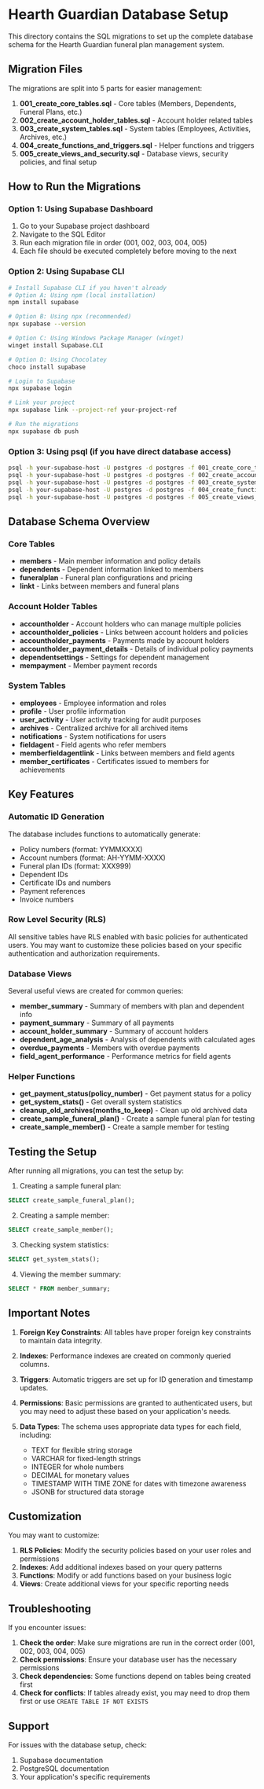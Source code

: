 # Hearth Guardian Database Setup

This directory contains the SQL migrations to set up the complete database schema for the Hearth Guardian funeral plan management system.

## Migration Files

The migrations are split into 5 parts for easier management:

1. **001_create_core_tables.sql** - Core tables (Members, Dependents, Funeral Plans, etc.)
2. **002_create_account_holder_tables.sql** - Account holder related tables
3. **003_create_system_tables.sql** - System tables (Employees, Activities, Archives, etc.)
4. **004_create_functions_and_triggers.sql** - Helper functions and triggers
5. **005_create_views_and_security.sql** - Database views, security policies, and final setup

## How to Run the Migrations

### Option 1: Using Supabase Dashboard

1. Go to your Supabase project dashboard
2. Navigate to the SQL Editor
3. Run each migration file in order (001, 002, 003, 004, 005)
4. Each file should be executed completely before moving to the next

### Option 2: Using Supabase CLI

```bash
# Install Supabase CLI if you haven't already
# Option A: Using npm (local installation)
npm install supabase

# Option B: Using npx (recommended)
npx supabase --version

# Option C: Using Windows Package Manager (winget)
winget install Supabase.CLI

# Option D: Using Chocolatey
choco install supabase

# Login to Supabase
npx supabase login

# Link your project
npx supabase link --project-ref your-project-ref

# Run the migrations
npx supabase db push
```

### Option 3: Using psql (if you have direct database access)

```bash
psql -h your-supabase-host -U postgres -d postgres -f 001_create_core_tables.sql
psql -h your-supabase-host -U postgres -d postgres -f 002_create_account_holder_tables.sql
psql -h your-supabase-host -U postgres -d postgres -f 003_create_system_tables.sql
psql -h your-supabase-host -U postgres -d postgres -f 004_create_functions_and_triggers.sql
psql -h your-supabase-host -U postgres -d postgres -f 005_create_views_and_security.sql
```

## Database Schema Overview

### Core Tables

- **members** - Main member information and policy details
- **dependents** - Dependent information linked to members
- **funeralplan** - Funeral plan configurations and pricing
- **linkt** - Links between members and funeral plans

### Account Holder Tables

- **accountholder** - Account holders who can manage multiple policies
- **accountholder_policies** - Links between account holders and policies
- **accountholder_payments** - Payments made by account holders
- **accountholder_payment_details** - Details of individual policy payments
- **dependentsettings** - Settings for dependent management
- **mempayment** - Member payment records

### System Tables

- **employees** - Employee information and roles
- **profile** - User profile information
- **user_activity** - User activity tracking for audit purposes
- **archives** - Centralized archive for all archived items
- **notifications** - System notifications for users
- **fieldagent** - Field agents who refer members
- **memberfieldagentlink** - Links between members and field agents
- **member_certificates** - Certificates issued to members for achievements

## Key Features

### Automatic ID Generation

The database includes functions to automatically generate:
- Policy numbers (format: YYMMXXXX)
- Account numbers (format: AH-YYMM-XXXX)
- Funeral plan IDs (format: XXX999)
- Dependent IDs
- Certificate IDs and numbers
- Payment references
- Invoice numbers

### Row Level Security (RLS)

All sensitive tables have RLS enabled with basic policies for authenticated users. You may want to customize these policies based on your specific authentication and authorization requirements.

### Database Views

Several useful views are created for common queries:
- **member_summary** - Summary of members with plan and dependent info
- **payment_summary** - Summary of all payments
- **account_holder_summary** - Summary of account holders
- **dependent_age_analysis** - Analysis of dependents with calculated ages
- **overdue_payments** - Members with overdue payments
- **field_agent_performance** - Performance metrics for field agents

### Helper Functions

- **get_payment_status(policy_number)** - Get payment status for a policy
- **get_system_stats()** - Get overall system statistics
- **cleanup_old_archives(months_to_keep)** - Clean up old archived data
- **create_sample_funeral_plan()** - Create a sample funeral plan for testing
- **create_sample_member()** - Create a sample member for testing

## Testing the Setup

After running all migrations, you can test the setup by:

1. Creating a sample funeral plan:
```sql
SELECT create_sample_funeral_plan();
```

2. Creating a sample member:
```sql
SELECT create_sample_member();
```

3. Checking system statistics:
```sql
SELECT get_system_stats();
```

4. Viewing the member summary:
```sql
SELECT * FROM member_summary;
```

## Important Notes

1. **Foreign Key Constraints**: All tables have proper foreign key constraints to maintain data integrity.

2. **Indexes**: Performance indexes are created on commonly queried columns.

3. **Triggers**: Automatic triggers are set up for ID generation and timestamp updates.

4. **Permissions**: Basic permissions are granted to authenticated users, but you may need to adjust these based on your application's needs.

5. **Data Types**: The schema uses appropriate data types for each field, including:
   - TEXT for flexible string storage
   - VARCHAR for fixed-length strings
   - INTEGER for whole numbers
   - DECIMAL for monetary values
   - TIMESTAMP WITH TIME ZONE for dates with timezone awareness
   - JSONB for structured data storage

## Customization

You may want to customize:

1. **RLS Policies**: Modify the security policies based on your user roles and permissions
2. **Indexes**: Add additional indexes based on your query patterns
3. **Functions**: Modify or add functions based on your business logic
4. **Views**: Create additional views for your specific reporting needs

## Troubleshooting

If you encounter issues:

1. **Check the order**: Make sure migrations are run in the correct order (001, 002, 003, 004, 005)
2. **Check permissions**: Ensure your database user has the necessary permissions
3. **Check dependencies**: Some functions depend on tables being created first
4. **Check for conflicts**: If tables already exist, you may need to drop them first or use `CREATE TABLE IF NOT EXISTS`

## Support

For issues with the database setup, check:
1. Supabase documentation
2. PostgreSQL documentation
3. Your application's specific requirements 
